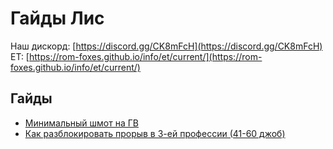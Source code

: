 # Гайды Лис
Наш дискорд: [https://discord.gg/CK8mFcH](https://discord.gg/CK8mFcH)
ET: [https://rom-foxes.github.io/info/et/current/](https://rom-foxes.github.io/info/et/current/)

## Гайды

- [Минимальный шмот на ГВ](./minimal-woe)
- [Как разблокировать прорыв в 3-ей профессии (41-60 джоб)](./guide/ep5/3rd-job-break)

